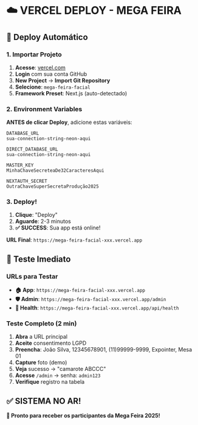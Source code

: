 # ☁️ VERCEL DEPLOY - MEGA FEIRA

## 🚀 Deploy Automático

### 1. Importar Projeto
1. **Acesse**: [vercel.com](https://vercel.com)
2. **Login** com sua conta GitHub
3. **New Project** → **Import Git Repository**
4. **Selecione**: `mega-feira-facial`
5. **Framework Preset**: Next.js (auto-detectado)

### 2. Environment Variables
**ANTES de clicar Deploy**, adicione estas variáveis:

```env
DATABASE_URL
sua-connection-string-neon-aqui

DIRECT_DATABASE_URL
sua-connection-string-neon-aqui

MASTER_KEY
MinhaChaveSecreteaDe32CaracteresAqui

NEXTAUTH_SECRET
OutraChaveSuperSecretaProdução2025
```

### 3. Deploy!
1. **Clique**: "Deploy"
2. **Aguarde**: 2-3 minutos
3. **✅ SUCCESS**: Sua app está online!

**URL Final**: `https://mega-feira-facial-xxx.vercel.app`

## 🧪 Teste Imediato

### URLs para Testar
- **🏠 App**: `https://mega-feira-facial-xxx.vercel.app`
- **🛡️ Admin**: `https://mega-feira-facial-xxx.vercel.app/admin`
- **💚 Health**: `https://mega-feira-facial-xxx.vercel.app/api/health`

### Teste Completo (2 min)
1. **Abra** a URL principal
2. **Aceite** consentimento LGPD
3. **Preencha**: João Silva, 12345678901, (11)99999-9999, Expointer, Mesa 01
4. **Capture** foto (demo)
5. **Veja** sucesso → "camarote ABCCC"
6. **Acesse** `/admin` → senha: `admin123`
7. **Verifique** registro na tabela

## ✅ SISTEMA NO AR!
**🎯 Pronto para receber os participantes da Mega Feira 2025!**
